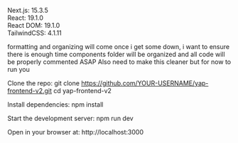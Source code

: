 Next.js:     15.3.5  
React:       19.1.0  
React DOM:   19.1.0  
TailwindCSS: 4.1.11  

formatting and organizing will come once i get some down, i want to ensure there is enough time
components folder will be organized and all code will be properly commented ASAP
Also need to make this cleaner but for now to run you

Clone the repo:
git clone https://github.com/YOUR-USERNAME/yap-frontend-v2.git
cd yap-frontend-v2

Install dependencies:
npm install

Start the development server:
npm run dev

Open in your browser at:
http://localhost:3000
